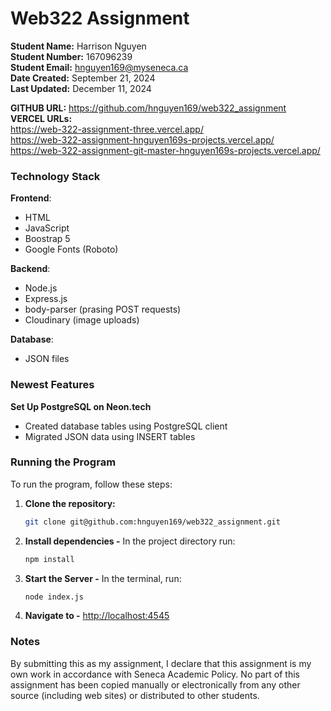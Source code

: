# Web322 Assignment

**Student Name:** Harrison Nguyen  
**Student Number:** 167096239  
**Student Email:** hnguyen169@myseneca.ca  
**Date Created:** September 21, 2024  
**Last Updated:** December 11, 2024

**GITHUB URL:** https://github.com/hnguyen169/web322_assignment  
**VERCEL URLs:**  
https://web-322-assignment-three.vercel.app/  
https://web-322-assignment-hnguyen169s-projects.vercel.app/  
https://web-322-assignment-git-master-hnguyen169s-projects.vercel.app/  

### Technology Stack

**Frontend**: 
- HTML  
- JavaScript  
- Boostrap 5
- Google Fonts (Roboto)

**Backend**: 
- Node.js  
- Express.js
- body-parser (prasing POST requests)
- Cloudinary (image uploads)

**Database**: 
- JSON files

### Newest Features
**Set Up PostgreSQL on Neon.tech**
- Created database tables using PostgreSQL client
- Migrated JSON data using INSERT tables

### Running the Program

To run the program, follow these steps:

1. **Clone the repository:**
   ```bash
   git clone git@github.com:hnguyen169/web322_assignment.git

2. **Install dependencies -** In the project directory run:
   ```bash
   npm install

3. **Start the Server -** In the terminal, run:
   ```bash
   node index.js

4. **Navigate to -**
   [http://localhost:4545](http://localhost:4545)

### Notes

By submitting this as my assignment, I declare that this assignment is my own work in accordance with Seneca Academic Policy. No part of this assignment has been copied manually or electronically from any other source (including web sites) or distributed to other students.
